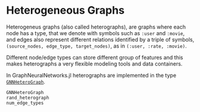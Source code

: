 # Heterogeneous Graphs

Heterogeneus graphs (also called heterographs), are graphs where each node has a type,
that we denote with symbols such as `:user` and `:movie`,
and edges also represent different relations identified
by a triple of symbols, `(source_nodes, edge_type, target_nodes)`, as in `(:user, :rate, :movie)`.

Different node/edge types can store different group of features
and this makes heterographs a very flexible modeling tools 
and data containers.

In GraphNeuralNetworks.jl heterographs are implemented in 
the type [`GNNHeteroGraph`](@ref).


```@docs
GNNHeteroGraph
rand_heterograph
num_edge_types
```


